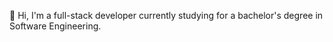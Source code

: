 👋 Hi,
I'm a full-stack developer currently studying for a bachelor's degree in Software Engineering.

<!---
michal-lev/michal-lev is a ✨ special ✨ repository because its `README.md` (this file) appears on your GitHub profile.
You can click the Preview link to take a look at your changes.
--->
